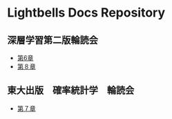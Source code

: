 # Lightbells Docs Repository

## 深層学習第二版輪読会
- [第6章](https://docs.lightbells.net/Chapter6)
- [第８章](https://docs.lightbells.net/Chapter8)

## 東大出版　確率統計学　輪読会
- [第７章](https://docs.lightbells.net/PS_Chapter7)
